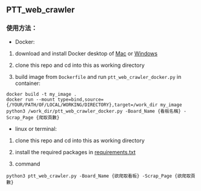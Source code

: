 ## PTT_web_crawler
### 使用方法：
* Docker:
1. download and install Docker desktop of [Mac](https://hub.docker.com/editions/community/docker-ce-desktop-mac/) or [Windows](https://hub.docker.com/editions/community/docker-ce-desktop-windows)

2. clone this repo and cd into this as working directory

3. build image from `Dockerfile` and run `ptt_web_crawler_docker.py` in container:
```
docker build -t my_image .
docker run --mount type=bind,source={/YOUR/PATH/OF/LOCAL/WORKING/DIRECTORY},target=/work_dir my_image python3 /work_dir/ptt_web_crawler_docker.py -Board_Name {看板名稱} -Scrap_Page {爬取頁數}
```

* linux or terminal:
1. clone this repo and cd into this as working directory

2. install the required packages in [requirements.txt](https://github.com/pcchencode/PTT_web_crawler/blob/master/requirements.txt)

3. command
```
python3 ptt_web_crawler.py -Board_Name {欲爬取看板} -Scrap_Page {欲爬取頁數}
```

